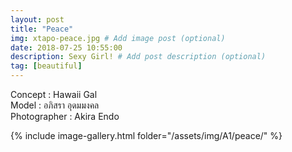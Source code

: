 ```yaml
---
layout: post
title: "Peace"
img: xtapo-peace.jpg # Add image post (optional)
date: 2018-07-25 10:55:00
description: Sexy Girl! # Add post description (optional)
tag: [beautiful]
---
```

Concept : Hawaii Gal   
Model : อภิสรา อุดมมงคล  
Photographer : Akira Endo  

{% include image-gallery.html folder="/assets/img/A1/peace/" %}
